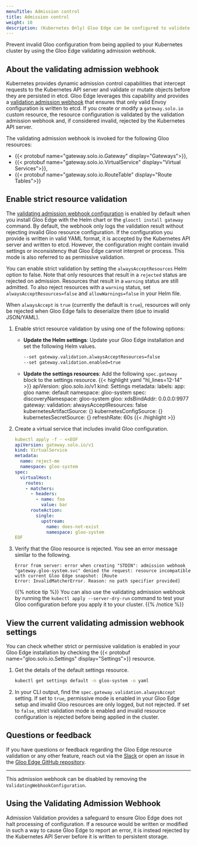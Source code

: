 ```yaml
---
menuTitle: Admission control
title: Admission control
weight: 10
description: (Kubernetes Only) Gloo Edge can be configured to validate configuration before it is applied to the cluster. With validation enabled, any attempt to apply invalid configuration to the cluster will be rejected.
---
```


Prevent invalid Gloo configuration from being applied to your Kubernetes cluster by using the Gloo Edge validating admission webhook. 

## About the validating admission webhook

Kubernetes provides dynamic admission control capabilities that intercept requests to the Kubernetes API server and validate or mutate objects before they are persisted in etcd. Gloo Edge leverages this capability and provides a [validation admission webhook](https://kubernetes.io/docs/reference/access-authn-authz/extensible-admission-controllers/) that ensures that only valid Envoy configuration is written to etcd. If you create or modify a `gateway.solo.io` custom resource, the resource configuration is validated by the validation admission webhook and, if considered invalid, rejected by the Kubernetes API server.  

The validating admission webhook is invoked for the following Gloo resources: 
- {{< protobuf name="gateway.solo.io.Gateway" display="Gateways">}},
- {{< protobuf name="gateway.solo.io.VirtualService" display="Virtual Services">}},
- {{< protobuf name="gateway.solo.io.RouteTable" display="Route Tables">}}

## Enable strict resource validation 

The [validating admission webhook configuration](https://github.com/solo-io/gloo/blob/main/install/helm/gloo/templates/5-gateway-validation-webhook-configuration.yaml) is enabled by default when you install Gloo Edge with the Helm chart or the `glooctl install gateway` command. By default, the webhook only logs the validation result without rejecting invalid Gloo resource configuration. If the configuration you provide is written in valid YAML format, it is accepted by the Kubernetes API server and written to etcd. However, the configuration might contain invalid settings or inconsistency that Gloo Edge cannot interpret or process. This mode is also referred to as permissive validation. 

You can enable strict validation by setting the `alwaysAcceptResources` Helm option to false. Note that only resources that result in a `rejected` status are rejected on admission. Resources that result in a `warning` status are still admitted. To also reject resources with a `warning` status, set `alwaysAcceptResources=false` and `allowWarnings=false` in your Helm file. 



When `alwaysAccept` is `true` (currently the default is `true`), resources will only be rejected when Gloo Edge fails to 
deserialize them (due to invalid JSON/YAML).


1. Enable strict resource validation by using one of the following options: 
   * **Update the Helm settings**: Update your Gloo Edge installation and set the following Helm values.
     ```bash
     --set gateway.validation.alwaysAcceptResources=false
     --set gateway.validation.enabled=true
     ```
   * **Update the settings resources**: Add the following `spec.gateway` block to the settings resource. 
     {{< highlight yaml "hl_lines=12-14" >}}
     apiVersion: gloo.solo.io/v1
     kind: Settings
     metadata:
       labels:
         app: gloo
       name: default
       namespace: gloo-system
     spec:
       discoveryNamespace: gloo-system
       gloo:
         xdsBindAddr: 0.0.0.0:9977
       gateway:
         validation:
           alwaysAcceptResources: false
       kubernetesArtifactSource: {}
       kubernetesConfigSource: {}
       kubernetesSecretSource: {}
       refreshRate: 60s
     {{< /highlight >}}

2. Create a virtual service that includes invalid Gloo configuration. 
   ```yaml
   kubectl apply -f - <<EOF
   apiVersion: gateway.solo.io/v1
   kind: VirtualService
   metadata:
     name: reject-me
     namespace: gloo-system
   spec:
     virtualHost:
       routes:
       - matchers:
         - headers:
           - name: foo
             value: bar
         routeAction:
           single:
             upstream:
               name: does-not-exist
               namespace: gloo-system
   EOF
   ```

3. Verify that the Gloo resource is rejected. You see an error message similar to the following.
   ```noop
   Error from server: error when creating "STDIN": admission webhook "gateway.gloo-system.svc" denied the request: resource incompatible with current Gloo Edge snapshot: [Route 
   Error: InvalidMatcherError. Reason: no path specifier provided]
   ```

   {{% notice tip %}}
   You can also use the validating admission webhook by running the `kubectl apply --server-dry-run` command to test your Gloo configuration before you apply it to your cluster.
   {{% /notice %}}

## View the current validating admission webhook settings

You can check whether strict or permissive validation is enabled in your Gloo Edge installation by checking the {{< protobuf name="gloo.solo.io.Settings" display="Settings">}} resource. 

1. Get the details of the default settings resource. 
   ```sh
   kubectl get settings default -n gloo-system -o yaml
   ```

2. In your CLI output, find the `spec.gateway.validation.alwaysAccept` setting. If set to `true`, permissive mode is enabled in your Gloo Edge setup and invalid Gloo resources are only logged, but not rejected. If set to `false`, strict validation mode is enabled and invalid resource configuration is rejected before being applied in the cluster. 


## Questions or feedback 

If you have questions or feedback regarding the Gloo Edge resource validation or any other feature, reach out via the [Slack](https://slack.solo.io/) or open an issue in the [Gloo Edge GitHub repository](https://github.com/solo-io/gloo). 

-----
This admission webhook can be disabled 
by removing the `ValidatingWebhookConfiguration`.





## Using the Validating Admission Webhook

Admission Validation provides a safeguard to ensure Gloo Edge does not halt processing of configuration. If a resource 
would be written or modified in such a way to cause Gloo Edge to report an error, it is instead rejected by the Kubernetes 
API Server before it is written to persistent storage.












